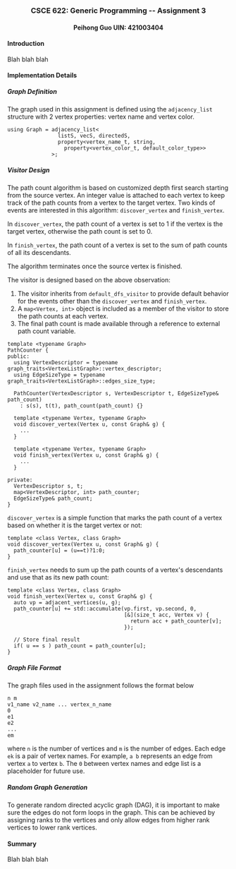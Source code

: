 <div align="center">
<h3>CSCE 622: Generic Programming -- Assignment 3</h3>
<h4>Peihong Guo UIN: 421003404</h4>
</div>

#### Introduction
Blah blah blah

#### Implementation Details
##### Graph Definition
The graph used in this assignment is defined using the `adjacency_list` structure with 2 vertex properties: vertex name and vertex color.
```
using Graph = adjacency_list<
                listS, vecS, directedS,
                property<vertex_name_t, string,
                  property<vertex_color_t, default_color_type>>
              >;
```

##### Visitor Design
The path count algorithm is based on customized depth first search starting from the source vertex. An integer value is attached to each vertex to keep track of the path counts from a vertex to the target vertex. Two kinds of events are interested in this algorithm: `discover_vertex` and `finish_vertex`.

In `discover_vertex`, the path count of a vertex is set to 1 if the vertex is the target vertex, otherwise the path count is set to 0.

In `finish_vertex`, the path count of a vertex is set to the sum of path counts of all its descendants.

The algorithm terminates once the source vertex is finished.

The visitor is designed based on the above observation:
1. The visitor inherits from `default_dfs_visitor` to provide default behavior for the events other than the `discover_vertex` and `finish_vertex`.
2. A `map<Vertex, int>` object is included as a member of the visitor to store the path counts at each vertex.
3. The final path count is made available through a reference to external path count variable.

```
template <typename Graph>
PathCounter {
public:
  using VertexDescriptor = typename graph_traits<VertexListGraph>::vertex_descriptor;
  using EdgeSizeType = typename graph_traits<VertexListGraph>::edges_size_type;

  PathCounter(VertexDescriptor s, VertexDescriptor t, EdgeSizeType& path_count)
    : s(s), t(t), path_count(path_count) {}

  template <typename Vertex, typename Graph>
  void discover_vertex(Vertex u, const Graph& g) {
    ...
  }

  template <typename Vertex, typename Graph>
  void finish_vertex(Vertex u, const Graph& g) {
    ...
  }

private:
  VertexDescriptor s, t;
  map<VertexDescriptor, int> path_counter;
  EdgeSizeType& path_count;
}
```

`discover_vertex` is a simple function that marks the path count of a vertex based on whether it is the target vertex or not:
```
template <class Vertex, class Graph>
void discover_vertex(Vertex u, const Graph& g) {
  path_counter[u] = (u==t)?1:0;
}
```

`finish_vertex` needs to sum up the path counts of a vertex's descendants and use that as its new path count:
```
template <class Vertex, class Graph>
void finish_vertex(Vertex u, const Graph& g) {
  auto vp = adjacent_vertices(u, g);
  path_counter[u] += std::accumulate(vp.first, vp.second, 0,
                                     [&](size_t acc, Vertex v) {
                                       return acc + path_counter[v];
                                     });

  // Store final result
  if( u == s ) path_count = path_counter[u];
}
```

##### Graph File Format
The graph files used in the assignment follows the format below
```
n m
v1_name v2_name ... vertex_n_name
0
e1
e2
...
em
```
where `n` is the number of vertices and `m` is the number of edges. Each edge `ek` is a pair of vertex names. For example, `a b` represents an edge from vertex `a` to vertex `b`. The `0` between vertex names and edge list is a placeholder for future use.

##### Random Graph Generation
To generate random directed acyclic graph (DAG), it is important to make sure the edges do not form loops in the graph. This can be achieved by assigning ranks to the vertices and only allow edges from higher rank vertices to lower rank vertices.

#### Summary
Blah blah blah
